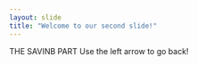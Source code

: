 ```yaml
---
layout: slide
title: "Welcome to our second slide!"
---
```

THE SAVINB PART
Use the left arrow to go back!
